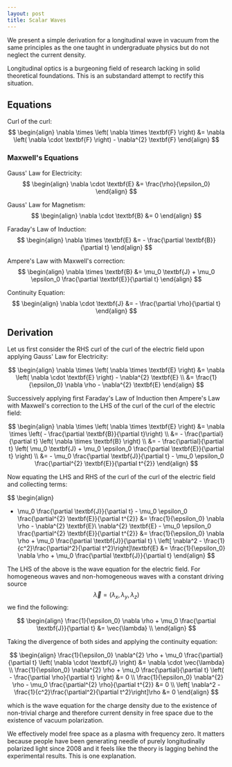 ```yaml
---
layout: post
title: Scalar Waves
---
```


We present a simple derivation for a longitudinal wave in vacuum from the same principles as the one taught in undergraduate physics but do not neglect the current density.

Longitudinal optics is a burgeoning field of research lacking in solid theoretical foundations. This is an substandard attempt to rectify this situation.

## Equations
Curl of the curl:  
$$
\begin{align}
\nabla \times \left( \nabla \times \textbf{F} \right) &= \nabla \left( \nabla \cdot \textbf{F} \right) - \nabla^{2} \textbf{F}
\end{align}
$$

### Maxwell's Equations
Gauss' Law for Electricity:  
$$
\begin{align}
\nabla \cdot \textbf{E} &= \frac{\rho}{\epsilon_0}
\end{align}
$$

Gauss' Law for Magnetism:  
$$
\begin{align}
\nabla \cdot \textbf{B} &= 0
\end{align}
$$

Faraday's Law of Induction:  
$$
\begin{align}
\nabla \times \textbf{E} &= - \frac{\partial \textbf{B}}{\partial t}
\end{align}
$$

Ampere's Law with Maxwell's correction:  
$$
\begin{align}
\nabla \times \textbf{B} &= \mu_0 \textbf{J} + \mu_0 \epsilon_0 \frac{\partial \textbf{E}}{\partial t}
\end{align}
$$

Continuity Equation:  
$$
\begin{align}
\nabla \cdot \textbf{J} &= - \frac{\partial \rho}{\partial t}
\end{align}
$$

## Derivation
Let us first consider the RHS curl of the curl of the electric field upon applying Gauss' Law for Electricity:

  
$$
\begin{align}
\nabla \times \left( \nabla \times \textbf{E} \right) &= \nabla \left( \nabla \cdot \textbf{E} \right) - \nabla^{2} \textbf{E} \\
&= \frac{1}{\epsilon_0} \nabla \rho - \nabla^{2} \textbf{E}
\end{align}
$$
  
Successively applying first Faraday's Law of Induction then Ampere's Law with Maxwell's correction to the LHS of the curl of the curl of the electric field:  


$$
\begin{align}
\nabla \times \left( \nabla \times \textbf{E} \right) &= \nabla \times \left( - \frac{\partial \textbf{B}}{\partial t}\right) \\
&= - \frac{\partial}{\partial t} \left( \nabla \times \textbf{B} \right) \\
&= - \frac{\partial}{\partial t} \left( \mu_0 \textbf{J} + \mu_0 \epsilon_0 \frac{\partial \textbf{E}}{\partial t} \right) \\
&= - \mu_0 \frac{\partial \textbf{J}}{\partial t} - \mu_0 \epsilon_0 \frac{\partial^{2} \textbf{E}}{\partial t^{2}}
\end{align}
$$



Now equating the LHS and RHS of the curl of the curl of the electric field and collecting terms:  

$$
\begin{align}
 - \mu_0 \frac{\partial \textbf{J}}{\partial t} - \mu_0 \epsilon_0 \frac{\partial^{2} \textbf{E}}{\partial t^{2}} &= \frac{1}{\epsilon_0} \nabla \rho - \nabla^{2} \textbf{E}\\
\nabla^{2} \textbf{E} - \mu_0 \epsilon_0 \frac{\partial^{2} \textbf{E}}{\partial t^{2}}  &= \frac{1}{\epsilon_0} \nabla \rho + \mu_0 \frac{\partial \textbf{J}}{\partial t} \\ 
\left[ \nabla^2 - \frac{1}{c^2}\frac{\partial^2}{\partial t^2}\right]\textbf{E} &= \frac{1}{\epsilon_0} \nabla \rho + \mu_0 \frac{\partial \textbf{J}}{\partial t}
\end{align}
$$

The LHS of the above is the wave equation for the electric field. For homogeneous waves and non-homogeneous waves with a constant driving source $$ \vec{\lambda} = \left(\lambda_x, \lambda_y, \lambda_z \right) $$ we find the following:

$$
\begin{align}
\frac{1}{\epsilon_0} \nabla \rho + \mu_0 \frac{\partial \textbf{J}}{\partial t} &= \vec{\lambda} \\
\end{align}
$$

Taking the divergence of both sides and applying the continuity equation:  


$$
\begin{align}
\frac{1}{\epsilon_0} \nabla^{2} \rho + \mu_0 \frac{\partial}{\partial t} \left( \nabla \cdot \textbf{J} \right) &= \nabla \cdot \vec{\lambda} \\
\frac{1}{\epsilon_0} \nabla^{2} \rho + \mu_0 \frac{\partial}{\partial t} \left( - \frac{\partial \rho}{\partial t} \right) &= 0 \\
\frac{1}{\epsilon_0} 
\nabla^{2} \rho - \mu_0 \frac{\partial^{2} \rho}{\partial t^{2}} &= 0 \\
\left[ \nabla^2 - \frac{1}{c^2}\frac{\partial^2}{\partial t^2}\right]\rho &= 0
\end{align}
$$

which is the wave equation for the charge density due to the existence of non-trivial charge and therefore current density in free space due to the existence of vacuum polarization. 

We effectively model free space as a plasma with frequency zero. It matters because people have been generating needle of purely longitudinally polarized light since 2008 and it feels like the theory is lagging behind the experimental results. This is one explanation.